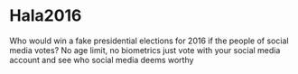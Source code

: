 # Hala2016


Who would win a fake presidential elections for 2016 if the people of social media votes? No age limit, no biometrics just vote with your social media account and see who social media deems worthy
